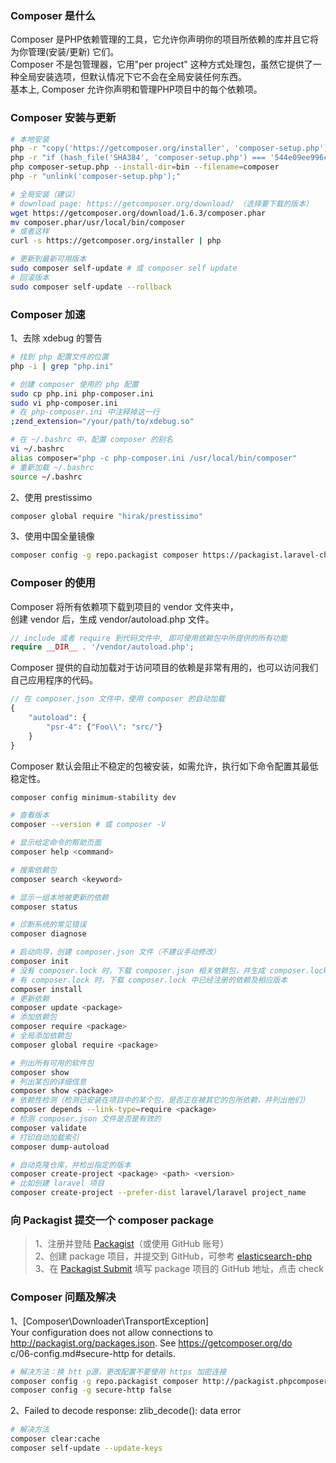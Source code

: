 
### Composer 是什么
Composer 是PHP依赖管理的工具，它允许你声明你的项目所依赖的库并且它将为你管理(安装/更新) 它们。  
Composer 不是包管理器，它用"per project" 这种方式处理包，虽然它提供了一种全局安装选项，但默认情况下它不会在全局安装任何东西。  
基本上, Composer 允许你声明和管理PHP项目中的每个依赖项。  

### Composer 安装与更新
```bash
# 本地安装
php -r "copy('https://getcomposer.org/installer', 'composer-setup.php');"
php -r "if (hash_file('SHA384', 'composer-setup.php') === '544e09ee996cdf60ece3804abc52599c22b1f40f4323403c44d44fdfdd586475ca9813a858088ffbc1f233e9b180f061') { echo 'Installer verified'; } else { echo 'Installer corrupt'; unlink('composer-setup.php'); } echo PHP_EOL;"
php composer-setup.php --install-dir=bin --filename=composer
php -r "unlink('composer-setup.php');"

# 全局安装（建议）
# download page: https://getcomposer.org/download/ （选择要下载的版本）
wget https://getcomposer.org/download/1.6.3/composer.phar
mv composer.phar/usr/local/bin/composer
# 或者这样
curl -s https://getcomposer.org/installer | php

# 更新到最新可用版本
sudo composer self-update # 或 composer self update
# 回滚版本
sudo composer self-update --rollback
```

### Composer 加速
1、去除 xdebug 的警告
```bash
# 找到 php 配置文件的位置
php -i | grep "php.ini"

# 创建 composer 使用的 php 配置
sudo cp php.ini php-composer.ini
sudo vi php-composer.ini
# 在 php-composer.ini 中注释掉这一行
;zend_extension="/your/path/to/xdebug.so"

# 在 ~/.bashrc 中，配置 composer 的别名
vi ~/.bashrc
alias composer="php -c php-composer.ini /usr/local/bin/composer"
# 重新加载 ~/.bashrc
source ~/.bashrc
```

2、使用 prestissimo
```bash
composer global require "hirak/prestissimo"
```

3、使用中国全量镜像
```bash
composer config -g repo.packagist composer https://packagist.laravel-china.org
```

### Composer 的使用
Composer 将所有依赖项下载到项目的 vendor 文件夹中，  
创建 vendor 后，生成 vendor/autoload.php 文件。  
```php
// include 或者 require 到代码文件中, 即可使用依赖包中所提供的所有功能
require __DIR__ . '/vendor/autoload.php';
```

Composer 提供的自动加载对于访问项目的依赖是非常有用的，也可以访问我们自己应用程序的代码。
```php
// 在 composer.json 文件中，使用 composer 的自动加载
{
    "autoload": {
        "psr-4": {"Foo\\": "src/"}
    }
}
```

Composer 默认会阻止不稳定的包被安装，如需允许，执行如下命令配置其最低稳定性。
```bash
composer config minimum-stability dev
```

```bash
# 查看版本
composer --version # 或 composer -V

# 显示给定命令的帮助页面
composer help <command>

# 搜索依赖包
composer search <keyword>

# 显示一组本地被更新的依赖
composer status

# 诊断系统的常见错误
composer diagnose

# 启动向导，创建 composer.json 文件（不建议手动修改）
composer init
# 没有 composer.lock 时，下载 composer.json 相关依赖包，并生成 composer.lock；
# 有 composer.lock 时，下载 composer.lock 中已经注册的依赖及相应版本
composer install
# 更新依赖
composer update <package>
# 添加依赖包
composer require <package>
# 全局添加依赖包
composer global require <package>

# 列出所有可用的软件包
composer show
# 列出某包的详细信息
composer show <package>
# 依赖性检测（检测已安装在项目中的某个包，是否正在被其它的包所依赖，并列出他们）
composer depends --link-type=require <package>
# 检测 composer.json 文件是否是有效的
composer validate
# 打印自动加载索引
composer dump-autoload

# 自动克隆仓库，并检出指定的版本 
composer create-project <package> <path> <version>
# 比如创建 laravel 项目
composer create-project --prefer-dist laravel/laravel project_name
```

### 向 Packagist 提交一个 composer package
> 1、注册并登陆 [Packagist](https://packagist.org/)（或使用 GitHub 账号）  
> 2、创建 package 项目，并提交到 GitHub，可参考 [elasticsearch-php](https://github.com/chenyuanqi/elasticsearch)  
> 3、在 [Packagist Submit](https://packagist.org/packages/submit) 填写 package 项目的 GitHub 地址，点击 check

### Composer 问题及解决
1、[Composer\Downloader\TransportException]  
Your configuration does not allow connections to http://packagist.org/packages.json. See https://getcomposer.org/do  
c/06-config.md#secure-http for details.  

```bash
# 解决方法：换 htt p源，更改配置不要使用 https 加密连接
composer config -g repo.packagist composer http://packagist.phpcomposer.com
composer config -g secure-http false
```

2、Failed to decode response: zlib_decode(): data error
```bash
# 解决方法
composer clear:cache 
composer self-update --update-keys
```
